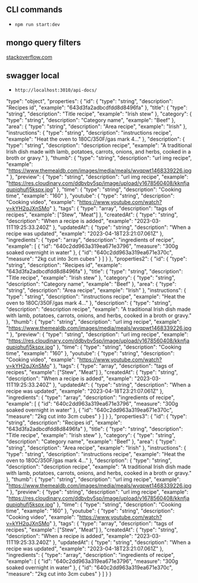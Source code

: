 ## CLI commands
-   `npm run start:dev`

## mongo query filters
[stackoverflow.com](https://stackoverflow.com/questions/3305561/how-to-query-mongodb-with-like)

## swagger local 
- `http://localhost:3010/api-docs/`

 "type": "object",
              "properties": {
                "id": {
                  "type": "string",
                  "description": "Recipes id",
                  "example": "643d3fa2adbcdfdd8d8496fa"
                },
                "title": {
                  "type": "string",
                  "description": "Title recipe",
                  "example": "Irish stew"
                },
                "category": {
                  "type": "string",
                  "description": "Category name",
                  "example": "Beef"
                },
                "area": {
                  "type": "string",
                  "description": "Area recipe",
                  "example": "Irish"
                },
                "instructions": {
                  "type": "string",
                  "description": "instructions recipe",
                  "example": "Heat the oven to 180C/350F/gas mark 4..."
                },
                "description": {
                  "type": "string",
                  "description": "description recipe",
                  "example": "A traditional Irish dish made with lamb, potatoes, carrots, onions, and herbs, cooked in a broth or gravy."
                },
                "thumb": {
                  "type": "string",
                  "description": "url img recipe",
                  "example": "https://www.themealdb.com/images/media/meals/wvqpwt1468339226.jpg"
                },
                "preview": {
                  "type": "string",
                  "description": "url img recipe",
                  "example": "https://res.cloudinary.com/ddbvbv5sp/image/upload/v1678560408/kknfjaqupiqhufj5kspx.jpg"
                },
                "time": {
                  "type": "string",
                  "description": "Сooking time",
                  "example": "160"
                },
                "youtube": {
                  "type": "string",
                  "description": "Сooking video",
                  "example": "https://www.youtube.com/watch?v=kYH2qJXnSMo"
                },
                "tags": {
                  "type": "array",
                  "description": "tags of recipes",
                  "example": ["Stew", "Meat"]
                },
                "createdAt": {
                  "type": "string",
                  "description": "When a recipe is added",
                  "example": "2023-03-11T19:25:33.240Z"
                },
                "updatedAt": {
                  "type": "string",
                  "description": "When a recipe was updated",
                  "example": "2023-04-18T23:21:07.061Z"
                },
                "ingredients": {
                  "type": "array",
                  "description": "ingredients of recipe",
                  "example": [
                    {
                      "id": "640c2dd963a319ea671e3796",
                      "measure": "300g soaked overnight in water"
                    },
                    {
                      "id": "640c2dd963a319ea671e370c",
                      "measure": "2kg cut into 3cm cubes"
                    }
                  ]
                }
              },
              "properties2": {
                "id": {
                  "type": "string",
                  "description": "Recipes id",
                  "example": "643d3fa2adbcdfdd8d8496fa"
                },
                "title": {
                  "type": "string",
                  "description": "Title recipe",
                  "example": "Irish stew"
                },
                "category": {
                  "type": "string",
                  "description": "Category name",
                  "example": "Beef"
                },
                "area": {
                  "type": "string",
                  "description": "Area recipe",
                  "example": "Irish"
                },
                "instructions": {
                  "type": "string",
                  "description": "instructions recipe",
                  "example": "Heat the oven to 180C/350F/gas mark 4..."
                },
                "description": {
                  "type": "string",
                  "description": "description recipe",
                  "example": "A traditional Irish dish made with lamb, potatoes, carrots, onions, and herbs, cooked in a broth or gravy."
                },
                "thumb": {
                  "type": "string",
                  "description": "url img recipe",
                  "example": "https://www.themealdb.com/images/media/meals/wvqpwt1468339226.jpg"
                },
                "preview": {
                  "type": "string",
                  "description": "url img recipe",
                  "example": "https://res.cloudinary.com/ddbvbv5sp/image/upload/v1678560408/kknfjaqupiqhufj5kspx.jpg"
                },
                "time": {
                  "type": "string",
                  "description": "Сooking time",
                  "example": "160"
                },
                "youtube": {
                  "type": "string",
                  "description": "Сooking video",
                  "example": "https://www.youtube.com/watch?v=kYH2qJXnSMo"
                },
                "tags": {
                  "type": "array",
                  "description": "tags of recipes",
                  "example": ["Stew", "Meat"]
                },
                "createdAt": {
                  "type": "string",
                  "description": "When a recipe is added",
                  "example": "2023-03-11T19:25:33.240Z"
                },
                "updatedAt": {
                  "type": "string",
                  "description": "When a recipe was updated",
                  "example": "2023-04-18T23:21:07.061Z"
                },
                "ingredients": {
                  "type": "array",
                  "description": "ingredients of recipe",
                  "example": [
                    {
                      "id": "640c2dd963a319ea671e3796",
                      "measure": "300g soaked overnight in water"
                    },
                    {
                      "id": "640c2dd963a319ea671e370c",
                      "measure": "2kg cut into 3cm cubes"
                    }
                  ]
                }
              },
              "properties3": {
                "id": {
                  "type": "string",
                  "description": "Recipes id",
                  "example": "643d3fa2adbcdfdd8d8496fa"
                },
                "title": {
                  "type": "string",
                  "description": "Title recipe",
                  "example": "Irish stew"
                },
                "category": {
                  "type": "string",
                  "description": "Category name",
                  "example": "Beef"
                },
                "area": {
                  "type": "string",
                  "description": "Area recipe",
                  "example": "Irish"
                },
                "instructions": {
                  "type": "string",
                  "description": "instructions recipe",
                  "example": "Heat the oven to 180C/350F/gas mark 4..."
                },
                "description": {
                  "type": "string",
                  "description": "description recipe",
                  "example": "A traditional Irish dish made with lamb, potatoes, carrots, onions, and herbs, cooked in a broth or gravy."
                },
                "thumb": {
                  "type": "string",
                  "description": "url img recipe",
                  "example": "https://www.themealdb.com/images/media/meals/wvqpwt1468339226.jpg"
                },
                "preview": {
                  "type": "string",
                  "description": "url img recipe",
                  "example": "https://res.cloudinary.com/ddbvbv5sp/image/upload/v1678560408/kknfjaqupiqhufj5kspx.jpg"
                },
                "time": {
                  "type": "string",
                  "description": "Сooking time",
                  "example": "160"
                },
                "youtube": {
                  "type": "string",
                  "description": "Сooking video",
                  "example": "https://www.youtube.com/watch?v=kYH2qJXnSMo"
                },
                "tags": {
                  "type": "array",
                  "description": "tags of recipes",
                  "example": ["Stew", "Meat"]
                },
                "createdAt": {
                  "type": "string",
                  "description": "When a recipe is added",
                  "example": "2023-03-11T19:25:33.240Z"
                },
                "updatedAt": {
                  "type": "string",
                  "description": "When a recipe was updated",
                  "example": "2023-04-18T23:21:07.061Z"
                },
                "ingredients": {
                  "type": "array",
                  "description": "ingredients of recipe",
                  "example": [
                    {
                      "id": "640c2dd963a319ea671e3796",
                      "measure": "300g soaked overnight in water"
                    },
                    {
                      "id": "640c2dd963a319ea671e370c",
                      "measure": "2kg cut into 3cm cubes"
                    }
                  ]
                }
              }
        